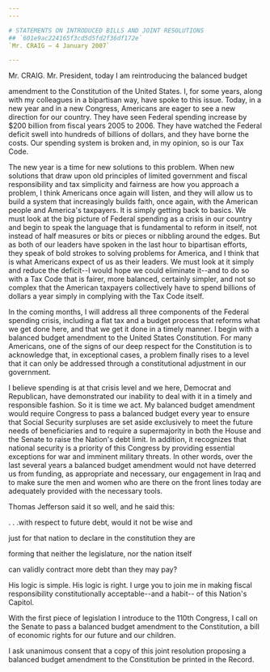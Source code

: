 ```yaml
---
---

# STATEMENTS ON INTRODUCED BILLS AND JOINT RESOLUTIONS
## `601e9ac224165f3cd5d5fd2f36df172e`
`Mr. CRAIG — 4 January 2007`

---
```



Mr. CRAIG. Mr. President, today I am reintroducing the balanced 
budget


amendment to the Constitution of the United States. I, for some years, 
along with my colleagues in a bipartisan way, have spoke to this issue. 
Today, in a new year and in a new Congress, Americans are eager to see 
a new direction for our country. They have seen Federal spending 
increase by $200 billion from fiscal years 2005 to 2006. They have 
watched the Federal deficit swell into hundreds of billions of dollars, 
and they have borne the costs. Our spending system is broken and, in my 
opinion, so is our Tax Code.

The new year is a time for new solutions to this problem. When new 
solutions that draw upon old principles of limited government and 
fiscal responsibility and tax simplicity and fairness are how you 
approach a problem, I think Americans once again will listen, and they 
will allow us to build a system that increasingly builds faith, once 
again, with the American people and America's taxpayers. It is simply 
getting back to basics. We must look at the big picture of Federal 
spending as a crisis in our country and begin to speak the language 
that is fundamental to reform in itself, not instead of half measures 
or bits or pieces or nibbling around the edges. But as both of our 
leaders have spoken in the last hour to bipartisan efforts, they speak 
of bold strokes to solving problems for America, and I think that is 
what Americans expect of us as their leaders. We must look at it simply 
and reduce the deficit--I would hope we could eliminate it--and to do 
so with a Tax Code that is fairer, more balanced, certainly simpler, 
and not so complex that the American taxpayers collectively have to 
spend billions of dollars a year simply in complying with the Tax Code 
itself.

In the coming months, I will address all three components of the 
Federal spending crisis, including a flat tax and a budget process that 
reforms what we get done here, and that we get it done in a timely 
manner. I begin with a balanced budget amendment to the United States 
Constitution. For many Americans, one of the signs of our deep respect 
for the Constitution is to acknowledge that, in exceptional cases, a 
problem finally rises to a level that it can only be addressed through 
a constitutional adjustment in our government.

I believe spending is at that crisis level and we here, Democrat and 
Republican, have demonstrated our inability to deal with it in a timely 
and responsible fashion. So it is time we act. My balanced budget 
amendment would require Congress to pass a balanced budget every year 
to ensure that Social Security surpluses are set aside exclusively to 
meet the future needs of beneficiaries and to require a supermajority 
in both the House and the Senate to raise the Nation's debt limit. In 
addition, it recognizes that national security is a priority of this 
Congress by providing essential exceptions for war and imminent 
military threats. In other words, over the last several years a 
balanced budget amendment would not have deterred us from funding, as 
appropriate and necessary, our engagement in Iraq and to make sure the 
men and women who are there on the front lines today are adequately 
provided with the necessary tools.

Thomas Jefferson said it so well, and he said this:



 . . .with respect to future debt, would it not be wise and 


 just for that nation to declare in the constitution they are 


 forming that neither the legislature, nor the nation itself 


 can validly contract more debt than they may pay?


His logic is simple. His logic is right. I urge you to join me in 
making fiscal responsibility constitutionally acceptable--and a habit--
of this Nation's Capitol.

With the first piece of legislation I introduce to the 110th 
Congress, I call on the Senate to pass a balanced budget amendment to 
the Constitution, a bill of economic rights for our future and our 
children.

I ask unanimous consent that a copy of this joint resolution 
proposing a balanced budget amendment to the Constitution be printed in 
the Record.